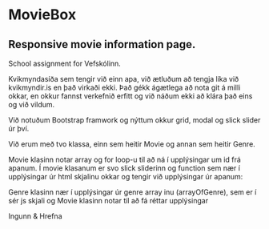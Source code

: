 # MovieBox
## Responsive movie information page.
School assignment for Vefskólinn.


Kvikmyndasíða sem tengir við einn apa, við ætluðum að tengja líka við kvikmyndir.is en það virkaði ekki. Það gékk ágætlega að nota git á milli okkar, en okkur fannst verkefnið erfitt og við náðum ekki að klára það eins og við vildum. 

Við notuðum Bootstrap framwork og nýttum okkur grid, modal og slick slider úr því.

Við erum með tvo klassa, einn sem heitir Movie og annan sem heitir Genre.

Movie klasinn notar array og for loop-u til að ná í upplýsingar um id frá apanum. Í movie klasanum er svo slick sliderinn og function sem nær í upplýsingar úr html skjalinu okkar og tengir við upplýsingar úr apanum:

Genre klasinn nær í upplýsingar úr genre array inu (arrayOfGenre), sem er í sér js skjali og Movie klasinn notar til að fá réttar upplýsingar 








Ingunn & Hrefna










